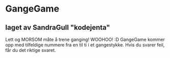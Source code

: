 # GangeGame

## laget av SandraGull "kodejenta"

Lett og MORSOM måte å trene ganging! WOOHOO! :D
GangeGame kommer opp med tilfeldige nummere fra en til ti i et gangestykke.
Hvis du svarer feil, får du det riktige svaret.



